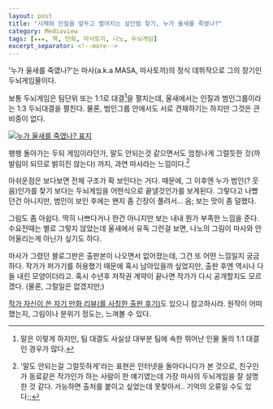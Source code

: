 ```yaml
---
layout: post
title: "시체와 인질을 앞두고 벌어지는 살인범 찾기, 누가 울새를 죽였나?"
category: Mediaview
tags: [★★★, 책, 만화, 마사토끼, 나노, 두뇌게임]
excerpt_separator: <!--more-->
---
```


'누가 울새를 죽였나?'는 마사(a.k.a MASA, 마사토끼)의 정식 데뷔작으로 그의 장기인 두뇌게임물이다.
<!--more-->
보통 두뇌게임은 팀단위 또는 1:1로 대결[^1]을 펼치는데, 울새에서는 인질과 범인그룹이라는 1:3 두뇌대결을 펼친다.
물론, 범인그룹 안에서도 서로 견재하기는 하지만 그것은 큰 비중이 없다.

[^1]: 말은 이렇게 하지만, 팀 대결도 사실상 대부분 팀에 속한 뛰어난 인물 둘의 1:1 대결인 경우가 많다.

[![누가 울새를 죽였나? 표지](https://lh5.googleusercontent.com/-8F6vyoU06AU/VSy27FV4sLI/AAAAAAAAPQE/sCJ3sW8seXc/w270/robin_masaruchi.jpg "한국 두뇌게임물을 대표하는 마사의 정식 데뷔작이다.")](http://www.aladin.co.kr/shop/wproduct.aspx?ISBN=8925830647&ttbkey=ttbreznoa0249001&COPYPaper=1)

팽팽 돌아가는 두되 게임이라던가, 말도 안되는것 같으면서도 엄청나게 그럴듯한 것(까발림이 되므로 밝히진 않는다) 까지, 과연 마사라는 느낌이다.[^2]

[^2]: '말도 안되는걸 그럴듯하게'라는 표현은 인터넷을 돌아다니다가 본 것으로, 친구인가 동료같은 작가인가 하는 사람이 한 얘기였는데 가장 마사의 두뇌게임을 잘 설명한 것 같다. 가능하면 출처를 붙이고 싶었는데 못찾아서.. 기억의 오류일 수도 있다;;

아쉬운점은 보다보면 전체 구조가 확 보인다는 거다.
때문에, 그 이후엔 누가 범인(? 웃음)인가를 찾기 보다는 두뇌게임을 어떤식으로 끝낼것인가를 보게된다.
그렇다고 나빴던건 아니지만, 범인이 보인 후에는 왠지 좀 긴장이 풀려서... 음; 보는 맛이 좀 덜했다.

그림도 좀 아쉽다.
딱히 나쁘다거나 한건 아니지만 보는 내내 뭔가 부족한 느낌을 준다.
수요전때는 별로 그렇지 않았는데 울새에서 유독 그런걸 보면, 나노의 그림이 마사와 안어울리는게 아닌가 싶기도 하다.

마사가 그렸던 블로그판은 출판본이 나오면서 없어졌는데, 그건 또 어떤 느낌일지 궁금하다.
작가가 퍼가기를 허용했기 때문에 혹시 남아있을까 싶었지만, 출판 후엔 역시나 다들 내린 모양이더라고.
혹시 수년후 저작권 계약이 끝나면 작가가 다시 공개할지도 모르겠다.
(물론, 그럴일은 없겠지만;)

[작가 자신이 쓴 자기 만화 리뷰(를 사칭한 출판 후기)](http://kameoka.tistory.com/42)도 있으니 참고하시라.
원작이 어떠했는지, 그림이나 분위기 정도는, 느껴볼 수 있다.
